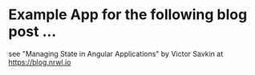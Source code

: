 # Example App for the following blog post ...
see "Managing State in Angular Applications" by Victor Savkin at https://blog.nrwl.io
